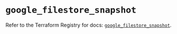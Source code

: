 # `google_filestore_snapshot`

Refer to the Terraform Registry for docs: [`google_filestore_snapshot`](https://registry.terraform.io/providers/hashicorp/google-beta/6.21.0/docs/resources/google_filestore_snapshot).
